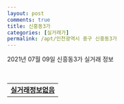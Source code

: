 ```yaml
---
layout: post
comments: true
title: 신흥동3가
categories: [실거래가]
permalink: /apt/인천광역시 중구 신흥동3가
---
```


2021년 07월 09일 신흥동3가 실거래 정보

<script type="text/javascript">
  google.charts.load('current', {'packages':['corechart']});
  google.charts.setOnLoadCallback(drawChart);

  function drawChart() {
    var data = google.visualization.arrayToDataTable([['거래일', '매매', '전월세', '전매'], ['20-07', 10, 3, 6], ['20-08', 12, 7, 1], ['20-09', 14, 9, 5], ['20-10', 14, 8, 5], ['20-11', 15, 10, 5], ['20-12', 18, 6, 9], ['21-01', 28, 5, 7], ['21-02', 32, 9, 2], ['21-03', 35, 12, 5], ['21-04', 22, 9, 4], ['21-05', 36, 13, 4], ['21-06', 4, 9, 7], ['21-07', 0, 1, 1]]);

    var options = {
      title: '최근 1년간 유형별 거래량 추이',
      legend: { position: 'bottom' }
    };

    var chart = new google.visualization.LineChart(document.getElementById('columnchart_material'));
    chart.draw(data, (options));년간 
  }
</script>

<div id="columnchart_material" style="width: 95%; margin-left: -35px; display: block"></div>
<br>
<table>
  <tr>
    <td colspan="4" style="font-weight: bold;"><a href="https://search.naver.com/search.naver?query=신흥동3가 실거래정보없음">실거래정보없음</a></td>
  </tr>
    
</table>
    
